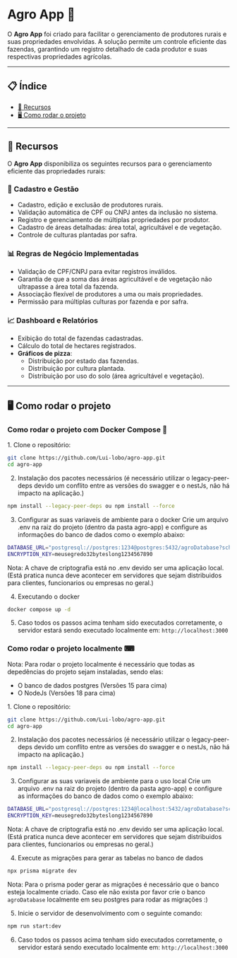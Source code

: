 # Agro App 🍃

O **Agro App** foi criado para facilitar o gerenciamento de produtores rurais e suas propriedades envolvidas. A solução permite um controle eficiente das fazendas, garantindo um registro detalhado de cada produtor e suas respectivas propriedades agrícolas.

---

## 📋 Índice

- [🔧 Recursos](#recursos)
- [🖥️ Como rodar o projeto](#como-rodar-o-projeto)

---

## 🔧 Recursos

O **Agro App** disponibiliza os seguintes recursos para o gerenciamento eficiente das propriedades rurais:

### 📌 Cadastro e Gestão

- Cadastro, edição e exclusão de produtores rurais.
- Validação automática de CPF ou CNPJ antes da inclusão no sistema.
- Registro e gerenciamento de múltiplas propriedades por produtor.
- Cadastro de áreas detalhadas: área total, agricultável e de vegetação.
- Controle de culturas plantadas por safra.

### 📊 Regras de Negócio Implementadas

- Validação de CPF/CNPJ para evitar registros inválidos.
- Garantia de que a soma das áreas agricultável e de vegetação não ultrapasse a área total da fazenda.
- Associação flexível de produtores a uma ou mais propriedades.
- Permissão para múltiplas culturas por fazenda e por safra.

### 📈 Dashboard e Relatórios

- Exibição do total de fazendas cadastradas.
- Cálculo do total de hectares registrados.
- **Gráficos de pizza**:
  - Distribuição por estado das fazendas.
  - Distribuição por cultura plantada.
  - Distribuição por uso do solo (área agricultável e vegetação).

---

## 🖥️ Como rodar o projeto

### Como rodar o projeto com Docker Compose 🐋

1️. Clone o repositório:
```sh
git clone https://github.com/Lui-lobo/agro-app.git
cd agro-app
```

2. Instalação dos pacotes necessários (é necessário utilizar o legacy-peer-deps devido um conflito entre as versões do swagger e o nestJs, não há impacto na aplicação.)
```sh
npm install --legacy-peer-deps ou npm install --force
```

3. Configurar as suas variaveis de ambiente para o docker
Crie um arquivo .env na raiz do projeto (dentro da pasta agro-app) e configure as informações do banco de dados como o exemplo abaixo:
```sh
DATABASE_URL="postgresql://postgres:1234@postgres:5432/agroDatabase?schema=public"
ENCRYPTION_KEY=meusegredo32byteslong1234567890
```
Nota: A chave de criptografia está no .env devido ser uma aplicação local. (Está pratica nunca deve acontecer em servidores que sejam distribuidos para clientes, funcionarios ou empresas no geral.)

4. Executando o docker
```sh
docker compose up -d
```

5. Caso todos os passos acima tenham sido executados corretamente, o servidor estará sendo executado localmente em: ```http://localhost:3000```

### Como rodar o projeto localmente ⌨
Nota: Para rodar o projeto localmente é necessário que todas as depedências do projeto sejam instaladas, sendo elas:
- O banco de dados postgres (Versões 15 para cima)
- O NodeJs (Versões 18 para cima)

1️. Clone o repositório:
```sh
git clone https://github.com/Lui-lobo/agro-app.git
cd agro-app
```

2. Instalação dos pacotes necessários (é necessário utilizar o legacy-peer-deps devido um conflito entre as versões do swagger e o nestJs, não há impacto na aplicação.)
```sh
npm install --legacy-peer-deps ou npm install --force
```

3. Configurar as suas variaveis de ambiente para o uso local
Crie um arquivo .env na raiz do projeto (dentro da pasta agro-app) e configure as informações do banco de dados como o exemplo abaixo:
```sh
DATABASE_URL="postgresql://postgres:1234@localhost:5432/agroDatabase?schema=public"
ENCRYPTION_KEY=meusegredo32byteslong1234567890
```
Nota: A chave de criptografia está no .env devido ser uma aplicação local. (Está pratica nunca deve acontecer em servidores que sejam distribuidos para clientes, funcionarios ou empresas no geral.)

4. Execute as migrações para gerar as tabelas no banco de dados
```sh
npx prisma migrate dev
```
Nota: Para o prisma poder gerar as migrações é necessário que o banco esteja localmente criado. Caso ele não exista por favor crie o banco ```agroDatabase``` localmente em seu postgres para rodar as migrações :)

5. Inicie o servidor de desenvolvimento com o seguinte comando:
```sh
npm run start:dev
```

6. Caso todos os passos acima tenham sido executados corretamente, o servidor estará sendo executado localmente em: ```http://localhost:3000```
